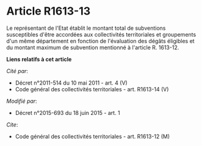 # Article R1613-13

Le représentant de l'Etat établit le montant total de subventions susceptibles d'être accordées aux collectivités
territoriales et groupements d'un même département en fonction de l'évaluation des dégâts éligibles et du montant maximum de
subvention mentionné à l'article R. 1613-12.

**Liens relatifs à cet article**

_Cité par_:

  - Décret n°2011-514 du 10 mai 2011 - art. 4 (V)
  - Code général des collectivités territoriales - art. R1613-14 (V)

_Modifié par_:

  - Décret n°2015-693 du 18 juin 2015 - art. 1

_Cite_:

  - Code général des collectivités territoriales - art. R1613-12 (M)
